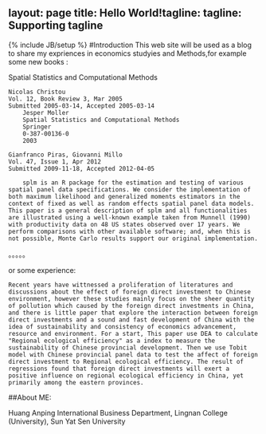 layout: page
title: Hello World!tagline: 
tagline: Supporting tagline
---
{% include JB/setup %}
#Introduction
This web site will be used as a blog to share my expriences in economics studyies and Methods,for example some new books :

Spatial Statistics and Computational Methods

	Nicolas Christou
	Vol. 12, Book Review 3, Mar 2005
	Submitted 2005-03-14, Accepted 2005-03-14
		Jesper Moller
		Spatial Statistics and Computational Methods
		Springer
		0-387-00136-0
		2003

	Gianfranco Piras, Giovanni Millo
	Vol. 47, Issue 1, Apr 2012
	Submitted 2009-11-18, Accepted 2012-04-05
	
		splm is an R package for the estimation and testing of various spatial panel data specifications. We consider the implementation of both maximum likelihood and generalized moments estimators in the context of fixed as well as random effects spatial panel data models. This paper is a general description of splm and all functionalities are illustrated using a well-known example taken from Munnell (1990) with productivity data on 48 US states observed over 17 years. We perform comparisons with other available software; and, when this is not possible, Monte Carlo results support our original implementation.
。。。。。

or some experience:

	Recent years have wittnessed a proliferation of literatures and discussions about the effect of foreign direct investment to Chinese environment, however these studies mainly focus on the sheer quantity of pollution which caused by the foreign direct investments in China, and there is little paper that explore the interaction between foreign direct investments and a sound and fast development of China with the idea of sustainability and consistency of economics advancement, resource and environment. For a start, This paper use DEA to calculate "Regional ecological efficiency" as a index to measure the sustainability of Chinese provincial development. Then we use Tobit model with Chinese provincial panel data to test the affect of foreign direct investment to Regional ecological efficiency. The result of regressions found that foreign direct investments will exert a positive influence on regional ecological efficiency in China, yet primarily among the eastern provinces.

##About ME:

Huang Anping
International Business Department,
Lingnan College (University),
Sun Yat Sen University



